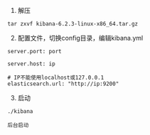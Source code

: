 1. 解压
```
tar zxvf kibana-6.2.3-linux-x86_64.tar.gz
```

2. 配置文件，切换config目录，编辑kibana.yml
```
server.port: port

server.host: ip

# IP不能使用localhost或127.0.0.1
elasticsearch.url: "http://ip:9200" 
```

3. 启动
```
./kibana

后台启动

```
